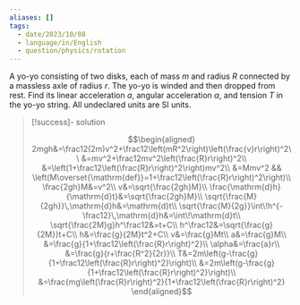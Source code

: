 ```yaml
---
aliases: []
tags:
  - date/2023/10/08
  - language/in/English
  - question/physics/rotation
---
```


A yo-yo consisting of two disks, each of mass $m$ and radius $R$ connected by a massless axle of radius $r$. The yo-yo is winded and then dropped from rest. Find its linear acceleration $a$, angular acceleration $\alpha$, and tension $T$ in the yo-yo string. All undeclared units are SI units.

> [!success]- solution
>
> $$\begin{aligned}
2mgh&=\frac12(2m)v^2+\frac12\left(mR^2\right)\left(\frac{v}r\right)^2\\
&=mv^2+\frac12mv^2\left(\frac{R}r\right)^2\\
&=\left(1+\frac12\left(\frac{R}r\right)^2\right)mv^2\\
&=Mmv^2 && \left(M\overset{\mathrm{def}}=1+\frac12\left(\frac{R}r\right)^2\right)\\
\frac{2gh}M&=v^2\\
v&=\sqrt{\frac{2gh}M}\\
\frac{\mathrm{d}h}{\mathrm{d}t}&=\sqrt{\frac{2gh}M}\\
\sqrt{\frac{M}{2gh}}\,\mathrm{d}h&=\mathrm{d}t\\
\sqrt{\frac{M}{2g}}\int\!h^{-\frac12}\,\mathrm{d}h&=\int\!\mathrm{d}t\\
\sqrt{\frac{2M}g}h^\frac12&=t+C\\
h^\frac12&=\sqrt{\frac{g}{2M}}t+C\\
h&=\frac{g}{2M}t^2+C\\
v&=\frac{g}Mt\\
a&=\frac{g}M\\
&=\frac{g}{1+\frac12\left(\frac{R}r\right)^2}\\
\alpha&=\frac{a}r\\
&=\frac{g}{r+\frac{R^2}{2r}}\\
T&=2m\left(g-\frac{g}{1+\frac12\left(\frac{R}r\right)^2}\right)\\
&=2m\left(g-\frac{g}{1+\frac12\left(\frac{R}r\right)^2}\right)\\
&=\frac{mg\left(\frac{R}r\right)^2}{1+\frac12\left(\frac{R}r\right)^2}
\end{aligned}$$
